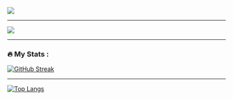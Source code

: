 <img src="https://images.unsplash.com/photo-1504805572947-34fad45aed93?ixlib=rb-1.2.1&ixid=MnwxMjA3fDB8MHxzZWFyY2h8Mnx8Y292ZXIlMjBwaG90b3xlbnwwfHwwfHw%3D&w=1000&q=80"/>

---

<img src="[https://share.text-image.com/9859738d2f0c2de0](https://share.text-image.com/9859738d2f0c2de0)"/>

---

### :fire: My Stats :
[![GitHub Streak](http://github-readme-streak-stats.herokuapp.com?user=dsouzadilton&theme=blueberry&hide_border=true&background=150504FB&fire=DD6E30&currStreakNum=DDDDDD&sideLabels=65CBDD&dates=6E5ADD&stroke=DDA108&ring=DD2727&sideNums=5ED6DD&currStreakLabel=819BDD)](https://git.io/streak-stats)

---

[![Top Langs](https://github-readme-stats.vercel.app/api/top-langs/?username=dsouzadilton&layout=compact&theme=vision-friendly-dark)](https://github.com/anuraghazra/github-readme-stats)
